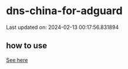 # dns-china-for-adguard

Last updated on: 2024-02-13 00:17:56.831894

## how to use

[See here](https://github.com/AdguardTeam/AdGuardHome/wiki/Configuration#upstreams-from-file)